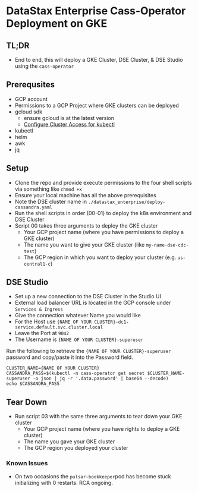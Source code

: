 # DataStax Enterprise Cass-Operator Deployment on GKE
## TL;DR
- End to end, this will deploy a GKE Cluster, DSE Cluster, & DSE Studio using the `cass-operator`
## Prerequsites
- GCP account 
- Permissions to a GCP Project where GKE clusters can be deployed
- gcloud sdk
    - ensure gcloud is at the latest version
    - [Configure Cluster Access for kubectl](https://cloud.google.com/kubernetes-engine/docs/how-to/cluster-access-for-kubectl)
- kubectl
- helm
- awk
- jq
## Setup
- Clone the repo and provide execute permissions to the four shell scripts via something like `chmod +x`
- Ensure your local machine has all the above prerequisites
- Note the DSE cluster name in `./datastax_enterprise/deploy-cassandra.yaml`
- Run the shell scripts in order (00-01) to deploy the k8s environment and DSE Cluster
- Script 00 takes three arguments to deploy the GKE cluster
  - Your GCP project name (where you have permissions to deploy a GKE cluster)
  - The name you want to give your GKE cluster (like `my-name-dse-cdc-test`)
  - The GCP region in which you want to deploy your cluster (e.g. `us-central1-c`)
## DSE Studio
- Set up a new connection to the DSE Cluster in the Studio UI 
- External load balancer URL is located in the GCP console under `Services & Ingress`
- Give the connection whatever Name you would like
- For the Host use `{NAME OF YOUR CLUSTER}-dc1-service.default.svc.cluster.local`
- Leave the Port at `9042`
- The Username is `{NAME OF YOUR CLUSTER}-superuser`

Run the following to retrieve the `{NAME OF YOUR CLUSTER}-superuser` password and copy/paste it into the Password field.
```shell
CLUSTER_NAME={NAME OF YOUR CLUSTER}
CASSANDRA_PASS=$(kubectl -n cass-operator get secret $CLUSTER_NAME-superuser -o json | jq -r '.data.password' | base64 --decode)
echo $CASSANDRA_PASS
```
## Tear Down
- Run script 03 with the same three arguments to tear down your GKE cluster
  - Your GCP project name (where you have rights to deploy a GKE cluster)
  - The name you gave your GKE cluster
  - The GCP region you deployed your cluster
### Known Issues
- On two occasions the `pulsar-bookkeeper`pod has become stuck initializing with 0 restarts. RCA ongoing.
